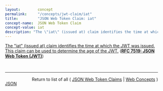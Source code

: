 ```yaml
---
layout:        concept
permalink:     "/concepts/jwt-claim/iat"
title:         "JSON Web Token Claim: iat"
concept-name:  JSON Web Token Claim
concept-value: iat
description: "The \"iat\" (issued at) claim identifies the time at which the JWT was issued. This claim can be used to determine the age of the JWT."
---
```


[The "iat" (issued at) claim identifies the time at which the JWT was issued. This claim can be used to determine the age of the JWT.](https://datatracker.ietf.org/doc/html/rfc7519#section-4.1.6 "Read documentation for JSON Web Token Claim &#34;iat&#34;") (**[RFC 7519: JSON Web Token (JWT)](/specs/IETF/RFC/7519 "JSON Web Token (JWT) is a compact, URL-safe means of representing claims to be transferred between two parties. The claims in a JWT are encoded as a JSON object that is used as the payload of a JSON Web Signature (JWS) structure or as the plaintext of a JSON Web Encryption (JWE) structure, enabling the claims to be digitally signed or integrity protected with a Message Authentication Code (MAC) and/or encrypted.")**)

<br/>
<hr/>

<p style="float : left"><a href="./iat.json" title="JSON representing this particular Web Concept value">JSON</a></p>
<p style="text-align: right">Return to list of all ( <a href="../jwt-claim/">JSON Web Token Claims</a> | <a href="../">Web Concepts</a> )</p>
